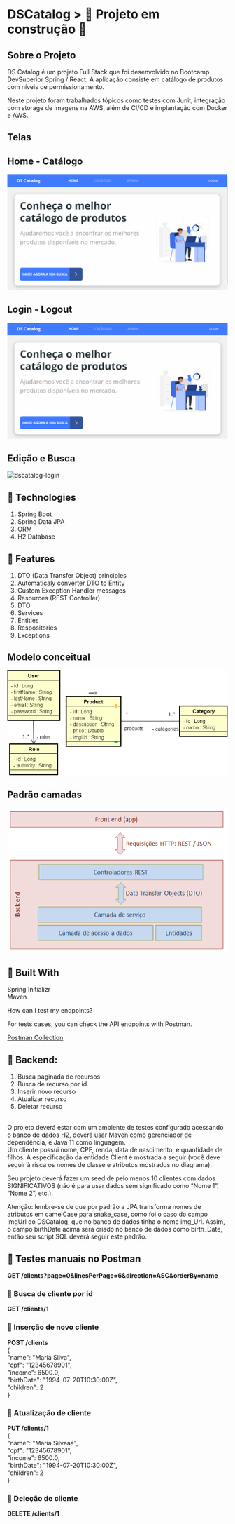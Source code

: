 # DSCatalog > :construction: Projeto em construção :construction:

## Sobre o Projeto

DS Catalog é um projeto Full Stack que foi desenvolvido no Bootcamp DevSuperior Spring / React.
A aplicação consiste em catálogo de produtos com níveis de permissionamento.

Neste projeto foram trabalhados tópicos como testes com Junit, integração com storage de imagens na AWS, além de CI/CD e implantação com Docker e AWS. 

## Telas

## Home - Catálogo
![dscatalog-catalog](https://github.com/fhilips/dscatalog/blob/main/front-web/src/assets/images/home-catalog.gif)
## Login - Logout
![dscatalog-login](https://github.com/fhilips/dscatalog/blob/main/front-web/src/assets/images/login-logout.gif)
## Edição e Busca 
![dscatalog-login](https://github.com/fhilips/dscatalog/blob/main/front-web/src/assets/images/editing.gif)

## 🔷 Technologies<br>
1. Spring Boot<br>
2. Spring Data JPA<br>
3. ORM<br>
4. H2 Database <br>

## 🔷 Features
1. DTO (Data Transfer Object) principles<br>
2. Automaticaly converter DTO to Entity<br>
3. Custom Exception Handler messages<br>
4. Resources (REST Controller)<br>
5. DTO<br>
6. Services<br>
7. Entities<br>
8. Respositories<br>
9. Exceptions<br>

## Modelo conceitual
![Modelo Conceitual](https://github.com/igor-lourenco/dscatalog/blob/master/img/Screenshot_3.png)

## Padrão camadas
![Modelo Conceitual](https://github.com/igor-lourenco/projeto-spring-react-vendas/blob/main/frontend/src/assets/img/padrao_camadas.png)

## 🔷 Built With<br>
Spring Initializr<br>
Maven<br>



How can I test my endpoints?<br>

For tests cases, you can check the API endpoints with Postman.<br>

[Postman Collection](https://www.postman.com/)<br>

## 🔷 Backend: 
1. Busca paginada de recursos<br>
2. Busca de recurso por id<br>
3. Inserir novo recurso<br>
4. Atualizar recurso<br>
5. Deletar recurso<br>
<br>
O projeto deverá estar com um ambiente de testes configurado acessando o banco de dados H2, deverá usar Maven como gerenciador de dependência, e Java 11 como linguagem.
<br>
Um cliente possui nome, CPF, renda, data de nascimento, e quantidade de filhos. A especificação da entidade Client é mostrada a seguir (você deve seguir à risca os nomes de classe e atributos mostrados no diagrama):<br>

Seu projeto deverá fazer um seed de pelo menos 10 clientes com dados SIGNIFICATIVOS (não é para usar dados sem significado como “Nome 1”, “Nome 2”, etc.).<br>

Atenção: lembre-se de que por padrão a JPA transforma nomes de atributos em camelCase para snake_case, como foi o caso do campo imgUrl do DSCatalog, que no banco de dados tinha o nome img_Url. Assim, o campo birthDate acima será criado no banco de dados como birth_Date, então seu script SQL deverá seguir este padrão.<br>

## 🔷 Testes manuais no Postman<br>
<b>GET /clients?page=0&linesPerPage=6&direction=ASC&orderBy=name<br> </b>

### 🔷 Busca de cliente por id<br>
<b>GET /clients/1<br></b>

### 🔷 Inserção de novo cliente<br>
<b>POST /clients<br></b>
{<br>
  "name": "Maria Silva",<br>
  "cpf": "12345678901",<br>
  "income": 6500.0,<br>
  "birthDate": "1994-07-20T10:30:00Z",<br>
  "children": 2<br>
}<br>

### 🔷 Atualização de cliente<br>
<b>PUT /clients/1<br></b>
{<br>
  "name": "Maria Silvaaa",<br>
  "cpf": "12345678901",<br>
  "income": 6500.0,<br>
  "birthDate": "1994-07-20T10:30:00Z",<br>
  "children": 2<br>
}<br>

### 🔷 Deleção de cliente
<b>DELETE /clients/1</b>
